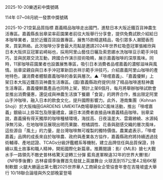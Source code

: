 
2025-10-20樂透彩中獎號碼

                                
114年 07~08月統一發票中獎號碼
                             
2025-10-21空氣品質指標
                              嘉義精品咖啡走出國門，進駐日本大阪近鐵百貨神農生活專區。嘉義縣長翁章梁率莊園業者前往大阪舉行分享會，提供免費試飲介紹給日本咖啡業者，並於近鐵百貨設置專區，展售15款精選精品，吸引眾多人潮聞香而來，買氣熱絡。此次咖啡分享會最大亮點是邀請2024年世界虹吸壺冠軍張維欣與日本大阪烘豆冠軍岩崎裕也，採用阿里山藝伎日曬及索恩娜水洗咖啡豆示範手沖技巧，並與民眾交流互動，跨國合作演示技術吸睛，展示嘉義咖啡的深厚風味。同時，11家咖啡莊園業者也設置展售專區，吸引日本消費者品嚐嘉義的濃郁滋味與風情。翁章梁親自與日本手沖冠軍新田衣祥示範手沖技巧，介紹嘉義阿里山咖啡的產地特色，讓消費者體驗嘉義咖啡的香氣與層次。▲「啡嚐嘉義」、「嘉義優鮮」上架日本大阪近鐵百貨神農生活專區。(圖/嘉義縣政府提供)除了精品咖啡進駐神農生活專區，嘉義優鮮農產品也同時上架，預計上架6個月，每月將舉辦咖啡試飲會並推出消費優惠，還促成與神農生活旗下餐廳「食習」的跨界合作，推出限定阿里山手沖咖啡，融入日本的飲食文化，提升國際影響力。此外，港南集團（Kohnan Shoji）於大阪梅田GARDENS UMEKITA商場舉辦B2C風味活動，推出「啡嚐嘉義」銀級以上掛耳包及限量禮盒，讓日本消費者直接品味嘉義精品咖啡。翁章梁說，嘉義擁有得天獨厚的咖啡種植環境，海拔高、日夜溫差大、雲霧繚繞、水源純淨無污染，在地咖啡豆展現出明亮果酸、柑橘調性、花香與甜感交織的層次風味，這些源自「風土」的力量，是台灣咖啡無可複製的獨特價值。農業處表示，「啡嚐嘉義」品牌的成長來自於咖啡農、政府與產業各方協作，嘉義縣政府將持續透過技術輔導、產地認證、TCAGs分級評鑑體系等機制，建立品牌信任與品質保證，持續以風土故事和職人精神，開拓國際化新篇章。推薦閱讀：影/《MLB》搶七大戰水手一路領先不敵史普林格驚天逆轉三分彈 藍鳥進軍睽違32年的世界大賽!影/《NPB季後賽》古林睿煬季後賽首先發就上英雄舞台 火球丟到157公里4.2局6K壓制軟銀 火腿大勝逼出第七戰2025世界華人工商婦女企管協會年會在吉隆坡盛大舉行 10/18聯合論壇與外交部晚宴登場